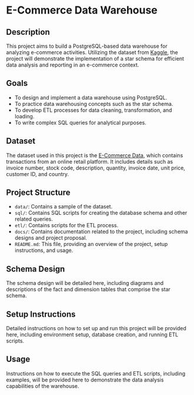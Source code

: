 # E-Commerce Data Warehouse

## Description

This project aims to build a PostgreSQL-based data warehouse for analyzing e-commerce activities. Utilizing the dataset from [Kaggle](https://www.kaggle.com/datasets/carrie1/ecommerce-data), the project will demonstrate the implementation of a star schema for efficient data analysis and reporting in an e-commerce context.

## Goals

- To design and implement a data warehouse using PostgreSQL.
- To practice data warehousing concepts such as the star schema.
- To develop ETL processes for data cleaning, transformation, and loading.
- To write complex SQL queries for analytical purposes.

## Dataset

The dataset used in this project is the [E-Commerce Data](https://www.kaggle.com/datasets/carrie1/ecommerce-data), which contains transactions from an online retail platform. It includes details such as invoice number, stock code, description, quantity, invoice date, unit price, customer ID, and country.

## Project Structure

- `data/`: Contains a sample of the dataset.
- `sql/`: Contains SQL scripts for creating the database schema and other related queries.
- `etl/`: Contains scripts for the ETL process.
- `docs/`: Contains documentation related to the project, including schema designs and project proposal.
- `README.md`: This file, providing an overview of the project, setup instructions, and usage.

## Schema Design

The schema design will be detailed here, including diagrams and descriptions of the fact and dimension tables that comprise the star schema.

## Setup Instructions

Detailed instructions on how to set up and run this project will be provided here, including environment setup, database creation, and running ETL scripts.

## Usage

Instructions on how to execute the SQL queries and ETL scripts, including examples, will be provided here to demonstrate the data analysis capabilities of the warehouse.
